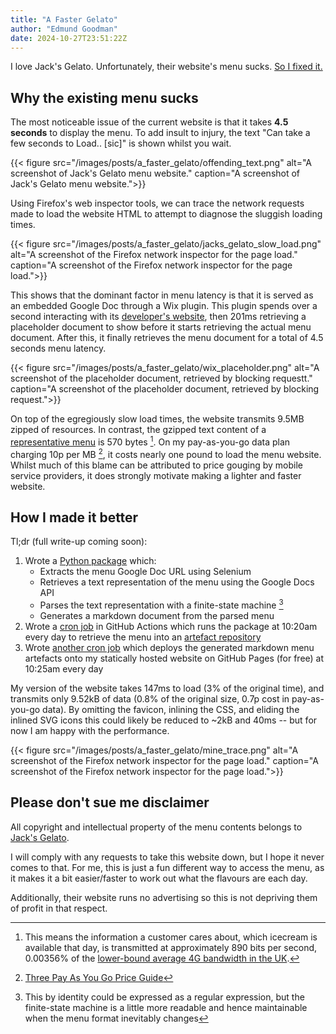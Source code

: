 ```yaml
---
title: "A Faster Gelato"
author: "Edmund Goodman"
date: 2024-10-27T23:51:22Z
---
```


I love Jack's Gelato. Unfortunately, their website's menu sucks.
[So I fixed it.](https://edmundgoodman.co.uk/gelato/)

<!--more-->

## Why the existing menu sucks

The most noticeable issue of the current website is that it takes **4.5 seconds**
to display the menu. To add insult to injury, the text
"Can take a few seconds to Load.. \[sic\]" is shown whilst you wait.

{{< figure
    src="/images/posts/a_faster_gelato/offending_text.png"
    alt="A screenshot of Jack's Gelato menu website."
    caption="A screenshot of Jack's Gelato menu website.">}}

Using Firefox's web inspector tools, we can trace the network requests made to
load the website HTML to attempt to diagnose the sluggish loading times.

{{< figure
    src="/images/posts/a_faster_gelato/jacks_gelato_slow_load.png"
    alt="A screenshot of the Firefox network inspector for the page load."
    caption="A screenshot of the Firefox network inspector for the page load.">}}

This shows that the dominant factor in menu latency is that it is served as an
embedded Google Doc through a Wix plugin. This plugin spends over a second
interacting with its [developer's website](https://www.mymobileapp.online), then
201ms retrieving a placeholder document to show before it starts retrieving the
actual menu document. After this, it finally retrieves the menu document for a
total of 4.5 seconds menu latency.

{{< figure
    src="/images/posts/a_faster_gelato/wix_placeholder.png"
    alt="A screenshot of the placeholder document, retrieved by blocking requestt."
    caption="A screenshot of the placeholder document, retrieved by blocking request.">}} 

On top of the egregiously slow load times, the website transmits 9.5MB zipped of
resources. In contrast, the gzipped text content of a
[representative menu](https://raw.githubusercontent.com/EdmundGoodman/jacks-menu-history/refs/heads/main/raw/24_10_04__benet_street.txt) is 570 bytes [^1]. On my
pay-as-you-go data plan charging 10p per MB [^2], it costs nearly one pound to
load the menu website. Whilst much of this blame can be attributed
to price gouging by mobile service providers, it does strongly motivate making
a lighter and faster website.

## How I made it better

Tl;dr (full write-up coming soon):

1. Wrote a [Python package](https://pypi.org/project/jacks-menu/) which:
   - Extracts the menu Google Doc URL using Selenium
   - Retrieves a text representation of the menu using the Google Docs API
   - Parses the text representation with a finite-state machine [^3]
   - Generates a markdown document from the parsed menu
2. Wrote a [cron job](https://github.com/EdmundGoodman/jacks-menu-history/blob/main/.github/workflows/gelato.yml) in GitHub Actions which runs the package at 10:20am every
   day to retrieve the menu into an [artefact repository](https://github.com/EdmundGoodman/jacks-menu-history)
3. Wrote [another cron job](https://github.com/EdmundGoodman/edmundgoodman.github.io/blob/main/.github/workflows/gh-pages.yml) which deploys the generated markdown menu
   artefacts onto my statically hosted website on GitHub Pages (for free) at
   10:25am every day

My version of the website takes 147ms to load (3% of the original time), and
transmits only 9.52kB of data (0.8% of the original size, 0.7p cost in
pay-as-you-go data). By omitting the favicon, inlining the CSS, and eliding
the inlined SVG icons this could likely be reduced to ~2kB and 40ms -- but for
now I am happy with the performance.

{{< figure
    src="/images/posts/a_faster_gelato/mine_trace.png"
    alt="A screenshot of the Firefox network inspector for the page load."
    caption="A screenshot of the Firefox network inspector for the page load.">}}

## Please don't sue me disclaimer

All copyright and intellectual property of the menu contents belongs to
[Jack's Gelato](https://www.jacksgelato.com/).

I will comply with any requests to take this website down, but I hope it never
comes to that. For me, this is just a fun different way to access the menu,
as it makes it a bit easier/faster to work out what the flavours are each day.

Additionally, their website runs no advertising so this is not depriving them of
profit in that respect.


[^1]: This means the information a customer cares about, which icecream
is available that day, is transmitted at approximately 890 bits per second,
0.00356% of the [lower-bound average 4G bandwidth in the UK](https://simrush.com/fastest-4g-network-uk/).
[^2]: [Three Pay As You Go Price Guide](https://www.three.co.uk/content/dam/threedigital/terms-and-conditions/price-guides/latest-price-guides/paygplans-priceguide-12052023.pdf)
[^3]: This by identity could be expressed as a regular expression, but the
finite-state machine is a little more readable and hence maintainable when
the menu format inevitably changes
